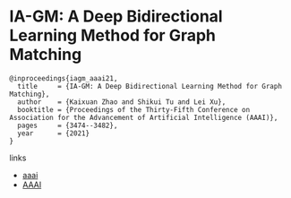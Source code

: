 # IA-GM: A Deep Bidirectional Learning Method for Graph Matching

```
@inproceedings{iagm_aaai21,
  title     = {IA-GM: A Deep Bidirectional Learning Method for Graph Matching},
  author    = {Kaixuan Zhao and Shikui Tu and Lei Xu},
  booktitle = {Proceedings of the Thirty-Fifth Conference on Association for the Advancement of Artificial Intelligence (AAAI)},
  pages	    = {3474--3482},
  year      = {2021}
}
```

links
- [aaai](https://www.aaai.org/AAAI21Papers/AAAI-6019.ZhaoKX.pdf)
- [AAAI](https://ojs.aaai.org/index.php/AAAI/article/view/16461)